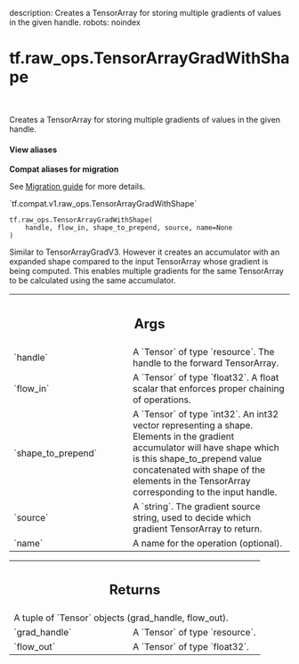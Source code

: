 description: Creates a TensorArray for storing multiple gradients of values in the given handle.
robots: noindex

# tf.raw_ops.TensorArrayGradWithShape

<!-- Insert buttons and diff -->

<table class="tfo-notebook-buttons tfo-api nocontent" align="left">

</table>



Creates a TensorArray for storing multiple gradients of values in the given handle.


<section class="expandable">
  <h4 class="showalways">View aliases</h4>
  <p>
<b>Compat aliases for migration</b>
<p>See
<a href="https://www.tensorflow.org/guide/migrate">Migration guide</a> for
more details.</p>
<p>`tf.compat.v1.raw_ops.TensorArrayGradWithShape`</p>
</p>
</section>

<pre class="devsite-click-to-copy prettyprint lang-py tfo-signature-link">
<code>tf.raw_ops.TensorArrayGradWithShape(
    handle, flow_in, shape_to_prepend, source, name=None
)
</code></pre>



<!-- Placeholder for "Used in" -->

Similar to TensorArrayGradV3. However it creates an accumulator with an
expanded shape compared to the input TensorArray whose gradient is being
computed. This enables multiple gradients for the same TensorArray to be
calculated using the same accumulator.

<!-- Tabular view -->
 <table class="responsive fixed orange">
<colgroup><col width="214px"><col></colgroup>
<tr><th colspan="2"><h2 class="add-link">Args</h2></th></tr>

<tr>
<td>
`handle`<a id="handle"></a>
</td>
<td>
A `Tensor` of type `resource`.
The handle to the forward TensorArray.
</td>
</tr><tr>
<td>
`flow_in`<a id="flow_in"></a>
</td>
<td>
A `Tensor` of type `float32`.
A float scalar that enforces proper chaining of operations.
</td>
</tr><tr>
<td>
`shape_to_prepend`<a id="shape_to_prepend"></a>
</td>
<td>
A `Tensor` of type `int32`.
An int32 vector representing a shape. Elements in the gradient accumulator will
have shape which is this shape_to_prepend value concatenated with shape of the
elements in the TensorArray corresponding to the input handle.
</td>
</tr><tr>
<td>
`source`<a id="source"></a>
</td>
<td>
A `string`.
The gradient source string, used to decide which gradient TensorArray
to return.
</td>
</tr><tr>
<td>
`name`<a id="name"></a>
</td>
<td>
A name for the operation (optional).
</td>
</tr>
</table>



<!-- Tabular view -->
 <table class="responsive fixed orange">
<colgroup><col width="214px"><col></colgroup>
<tr><th colspan="2"><h2 class="add-link">Returns</h2></th></tr>
<tr class="alt">
<td colspan="2">
A tuple of `Tensor` objects (grad_handle, flow_out).
</td>
</tr>
<tr>
<td>
`grad_handle`<a id="grad_handle"></a>
</td>
<td>
A `Tensor` of type `resource`.
</td>
</tr><tr>
<td>
`flow_out`<a id="flow_out"></a>
</td>
<td>
A `Tensor` of type `float32`.
</td>
</tr>
</table>

